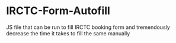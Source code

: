 # IRCTC-Form-Autofill
JS file that can be run to fill IRCTC booking form and tremendously decrease the time it takes to fill the same manually
